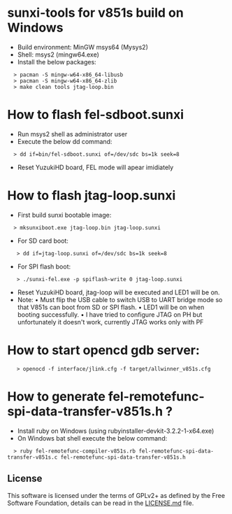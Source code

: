 # sunxi-tools for v851s build on Windows

 - Build environment: MinGW msys64 (Mysys2)
 - Shell: msys2 (mingw64.exe)
 - Install the below packages:

 ```
   > pacman -S mingw-w64-x86_64-libusb
   > pacman -S mingw-w64-x86_64-zlib
   > make clean tools jtag-loop.bin
 ```

# How to flash fel-sdboot.sunxi

 - Run msys2 shell as administrator user
 - Execute the below dd command:

 ```
   > dd if=bin/fel-sdboot.sunxi of=/dev/sdc bs=1k seek=8
 ```

 - Reset YuzukiHD board, FEL mode will apear imidiately

# How to flash jtag-loop.sunxi

 - First build sunxi bootable image:

 ```
   > mksunxiboot.exe jtag-loop.bin jtag-loop.sunxi
 ```

 - For SD card boot:

 ```
    > dd if=jtag-loop.sunxi of=/dev/sdc bs=1k seek=8
 ```

 - For SPI flash boot:

 ```
    > ./sunxi-fel.exe -p spiflash-write 0 jtag-loop.sunxi
 ```

 - Reset YuzukiHD board, jtag-loop will be executed and LED1 will be on.
 - Note:
        • Must flip the USB cable to switch USB to UART bridge mode so that V851s can boot from SD or SPI flash.
        • LED1 will be on when booting successfully.
        • I have tried to configure JTAG on PH but unfortunately it doesn't work, currently JTAG works only with PF

# How to start opencd gdb server:

 ```
    > openocd -f interface/jlink.cfg -f target/allwinner_v851s.cfg
 ```

# How to generate fel-remotefunc-spi-data-transfer-v851s.h ?

 - Install ruby on Windows (using rubyinstaller-devkit-3.2.2-1-x64.exe)
 - On Windows bat shell execute the below command:

 ```
   > ruby fel-remotefunc-compiler-v851s.rb fel-remotefunc-spi-data-transfer-v851s.c fel-remotefunc-spi-data-transfer-v851s.h
 ```

## License
This software is licensed under the terms of GPLv2+ as defined by the
Free Software Foundation, details can be read in the [LICENSE.md](LICENSE.md)
file.

[allwinner soc]: http://linux-sunxi.org/Allwinner_SoC_Family
[fel mode]: http://linux-sunxi.org/FEL
